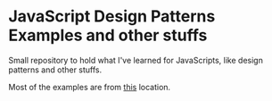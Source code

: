 JavaScript Design Patterns Examples and other stuffs
===========================

Small repository to hold what I've learned for JavaScripts, like design patterns and other stuffs.

Most of the examples are from [this](http://addyosmani.com/resources/essentialjsdesignpatterns/book/) location.

